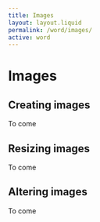 ```yaml
---
title: Images
layout: layout.liquid
permalink: /word/images/
active: word
---
```


<h1>Images</h1>

<section class="section-light">
<h2 id="image-create">Creating images</h2>
<p>To come</p>

<h2 id="image-resize">Resizing images</h2>
<p>To come</p>

<h2 id="image-alter">Altering images</h2>
<p>To come</p>
